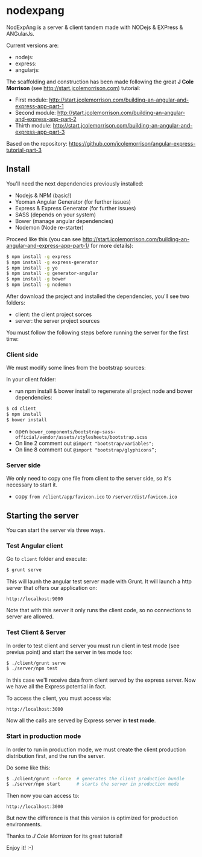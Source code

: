# nodexpang

NodExpAng is a server &amp; client tandem made with NODejs & EXPress & ANGularJs.

Current versions are:

* nodejs:
* express:
* angularjs:

The scaffolding and construction has been made following the great **J Cole Morrison** (see http://start.jcolemorrison.com) tutorial:

* First module: http://start.jcolemorrison.com/building-an-angular-and-express-app-part-1
* Second module: http://start.jcolemorrison.com/building-an-angular-and-express-app-part-2
* Thirth module: http://start.jcolemorrison.com/building-an-angular-and-express-app-part-3

Based on the repository: https://github.com/jcolemorrison/angular-express-tutorial-part-3

## Install
You'll need the next dependencies previously installed:

* Nodejs & NPM (basic!)
* Yeoman Angular Generator (for further issues)
* Express & Express Generator (for further issues)
* SASS (depends on your system)
* Bower (manage angular dependencies)
* Nodemon (Node re-starter)

Proceed like this (you can see http://start.jcolemorrison.com/building-an-angular-and-express-app-part-1/ for more details):
```bash
$ npm install -g express
$ npm install -g express-generator
$ npm install -g yo
$ npm install -g generator-angular
$ npm install -g bower
$ npm install -g nodemon
```

After download the project and installed the dependencies, you'll see two folders: 

* client: the client project sorces
* server: the server project sources

You must follow the following steps before running the server for the first time:

### Client side
We must modify some lines from the bootstrap sources:

In your client folder:

* run npm install & bower install to regenerate all project node and bower dependencies:
```bash
$ cd client
$ npm install
$ bower install
```
* open ```bower_components/bootstrap-sass-official/vendor/assets/stylesheets/bootstrap.scss```
 * On line 2 comment out ```@import "bootstrap/variables";```
 * On line 8 comment out ```@import "bootstrap/glyphicons”;```

### Server side
We only need to copy one file from client to the server side, so it's necessary to start it.

* copy ```from /client/app/favicon.ico``` to ```/server/dist/favicon.ico```

## Starting the server
You can start the server via three ways.

### Test Angular client
Go to ```client``` folder and execute:
```bash
$ grunt serve
```
This will launh the angular test server made with Grunt. It will launch a http server that offers our application on:

```http
http://localhost:9000
```

Note that with this server it only runs the client code, so no connections to server are allowed.

### Test Client & Server 
In order to test client and server you must run client in test mode (see previus point) and start the server in tes mode too:

```bash
$ ./client/grunt serve
$ ./server/npm test
```

In this case we'll receive data from client served by the express server. Now we have all the Express potential in fact.

To access the client, you must access via:

```http
http://localhost:3000
```

Now all the calls are served by Express server in **test mode**.

### Start in production mode
In order to run in production mode, we must create the client production distribution first, and the run the server.

Do some like this:
```bash
$ ./client/grunt --force  # generates the client production bundle
$ ./server/npm start      # starts the server in production mode
```

Then now you can access to: 

```http
http://localhost:3000
```

But now the difference is that this version is optimized for production environments.

Thanks to *J Cole Morrison* for its great tutorial!

Enjoy it! :-)
